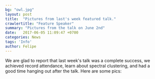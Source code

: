 ```yaml
---
bg: "owl.jpg"
layout: post
title:  "Pictures from last's week featured talk."
crawlertitle: "Feature Speaker"
summary: "Pictures from the talk on June 2nd"
date:   2017-06-05 11:09:47 +0700
categories: News
tags: 'Info'
author: Felipe
---
```

We are glad to report that last week's talk was a complete success, we achieved record attendance, learn about spectral clustering, and had a good time hanging out after the talk. Here are some pics:


<center>
<img src="{{ '/assets/images/02-06-2017/photo_1.jpg' | prepend: site.baseurl }}" alt=""> 
<img src="{{ '/assets/images/02-06-2017/photo_2.jpg' | prepend: site.baseurl }}" alt=""> 
<img src="{{ '/assets/images/02-06-2017/photo_3.jpg' | prepend: site.baseurl }}" alt=""> 
<img src="{{ '/assets/images/02-06-2017/photo_4.jpg' | prepend: site.baseurl }}" alt=""> 
<img src="{{ '/assets/images/02-06-2017/photo_5.jpg' | prepend: site.baseurl }}" alt=""> 
<img src="{{ '/assets/images/02-06-2017/photo_6.jpg' | prepend: site.baseurl }}" alt=""> 
<img src="{{ '/assets/images/02-06-2017/photo_7.jpg' | prepend: site.baseurl }}" alt=""> 
<img src="{{ '/assets/images/02-06-2017/photo_8.jpg' | prepend: site.baseurl }}" alt=""> 
<img src="{{ '/assets/images/02-06-2017/photo_9.jpg' | prepend: site.baseurl }}" alt=""> 

</center>